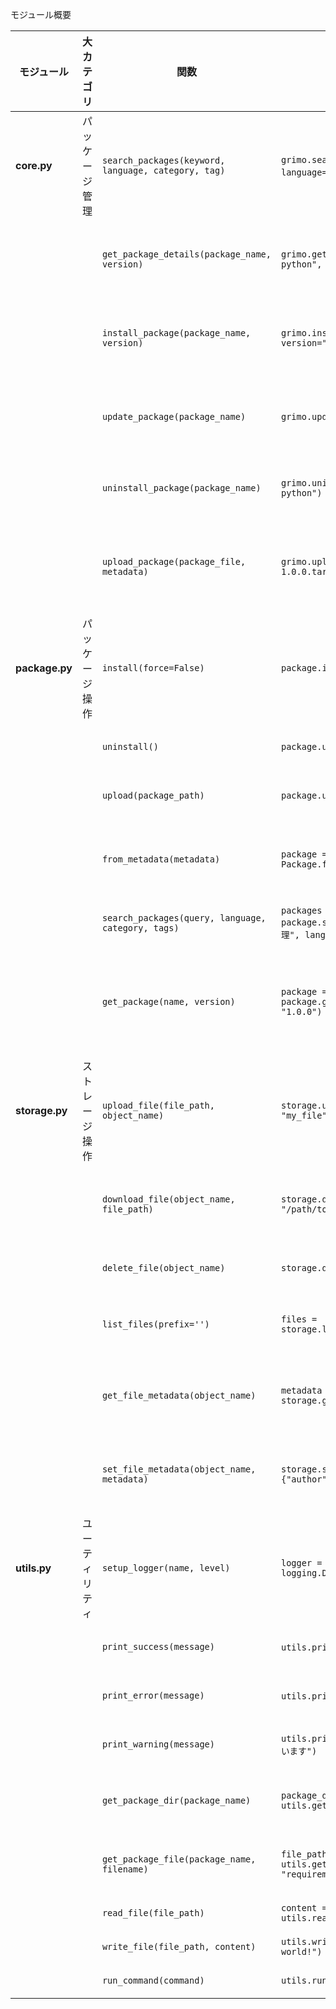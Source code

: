 モジュール概要

| モジュール | 大カテゴリ | 関数 | 使い方 | 効果 |
|---|---|---|---|---|
| **core.py** | パッケージ管理 | `search_packages(keyword, language, category, tag)` | `grimo.search_packages("画像処理", language="python", category="機械学習")` | 指定したキーワード、言語、カテゴリ、タグでパッケージを検索 |
| | | `get_package_details(package_name, version)` | `grimo.get_package_details("opencv-python", version="4.5.5")` | 指定したパッケージ名とバージョン詳細情報を取得 |
| | | `install_package(package_name, version)` | `grimo.install_package("opencv-python", version="4.5.5")` | 指定したパッケージ名とバージョンをインストール |
| | | `update_package(package_name)` | `grimo.update_package("opencv-python")` | 指定したパッケージを最新バージョンにアップデート |
| | | `uninstall_package(package_name)` | `grimo.uninstall_package("opencv-python")` | 指定したパッケージをアンインストール |
| | | `upload_package(package_file, metadata)` | `grimo.upload_package("my_package-1.0.0.tar.gz", metadata)` | 指定したパッケージファイルとメタデータをアップロード |
| **package.py** | パッケージ操作 | `install(force=False)` | `package.install(force=True)` | パッケージをインストール。force=Trueで上書きインストール |
| | | `uninstall()` | `package.uninstall()` | パッケージをアンインストール |
| | | `upload(package_path)` | `package.upload("/path/to/my_package")` | パッケージをアップロード |
| | | `from_metadata(metadata)` | `package = Package.from_metadata(metadata)` | メタデータからPackageオブジェクトを生成 |
| |  | `search_packages(query, language, category, tags)` | `packages = package.search_packages(query="画像処理", language="python")` |  指定した条件でパッケージを検索 |
| | | `get_package(name, version)` | `package = package.get_package("my_package", "1.0.0")` | パッケージ名とバージョンを指定してPackageオブジェクトを取得 |
| **storage.py** | ストレージ操作 | `upload_file(file_path, object_name)` | `storage.upload_file("/path/to/my_file", "my_file")` | ローカルファイルをS3バケットにアップロード |
| | | `download_file(object_name, file_path)` | `storage.download_file("my_file", "/path/to/download")` | S3バケットからローカルにファイルをダウンロード |
| | | `delete_file(object_name)` | `storage.delete_file("my_file")` | S3バケットからファイルを削除 |
| | | `list_files(prefix='')` | `files = storage.list_files(prefix="my_folder/")` | S3バケット内のファイル一覧を取得 |
| | | `get_file_metadata(object_name)` | `metadata = storage.get_file_metadata("my_file")` | S3バケット内のファイルのメタデータを取得 |
| | | `set_file_metadata(object_name, metadata)` | `storage.set_file_metadata("my_file", {"author": "John Doe"})` | S3バケット内のファイルにメタデータを設定 |
| **utils.py** | ユーティリティ | `setup_logger(name, level)` | `logger = utils.setup_logger(__name__, logging.DEBUG)` | ロガーを設定 |
| | | `print_success(message)` | `utils.print_success("処理が完了しました")` | 成功メッセージを緑色で表示 |
| | | `print_error(message)` | `utils.print_error("エラーが発生しました")` | エラーメッセージを赤色で表示 |
| | | `print_warning(message)` | `utils.print_warning("処理に時間がかかっています")` | 警告メッセージを黄色で表示 |
| | | `get_package_dir(package_name)` | `package_dir = utils.get_package_dir("my_package")` | パッケージのディレクトリパスを取得 |
| | | `get_package_file(package_name, filename)` | `file_path = utils.get_package_file("my_package", "requirements.txt")` | パッケージ内のファイルパスを取得 |
| | | `read_file(file_path)` | `content = utils.read_file("my_file.txt")` | ファイルを読み込む |
| | | `write_file(file_path, content)` | `utils.write_file("my_file.txt", "Hello, world!")` | ファイルに書き込む |
| | | `run_command(command)` | `utils.run_command("ls -l")` | コマンドを実行 | 